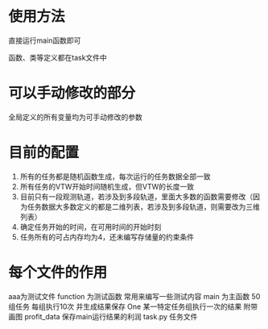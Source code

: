 # 使用方法
直接运行main函数即可

函数、类等定义都在task文件中

# 可以手动修改的部分
全局定义的所有变量均为可手动修改的参数

# 目前的配置
1. 所有的任务都是随机函数生成，每次运行的任务数据全部一致
2. 所有任务的VTW开始时间随机生成，但VTW的长度一致
3. 目前只有一段观测轨道，若涉及到多段轨道，里面大多数的函数需要修改（因为任务数据大多数定义的都是二维列表，若涉及到多段轨道，则需要改为三维列表）
4. 确定任务开始的时间，在可用时间的开始时刻
5. 任务所有的可占内存均为4，还未编写存储量的约束条件

# 每个文件的作用
aaa为测试文件
function 为测试函数 常用来编写一些测试内容
main 为主函数 50组任务 每组执行10次 并生成结果保存
One 某一特定任务组执行一次的结果 附带画图
profit_data 保存main运行结果的利润
task.py 任务文件